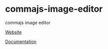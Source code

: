 # commajs-image-editor
commajs image editor

[Website](https://www.commajs.com)

[Documentation](https://www.commajs.com/docs)

